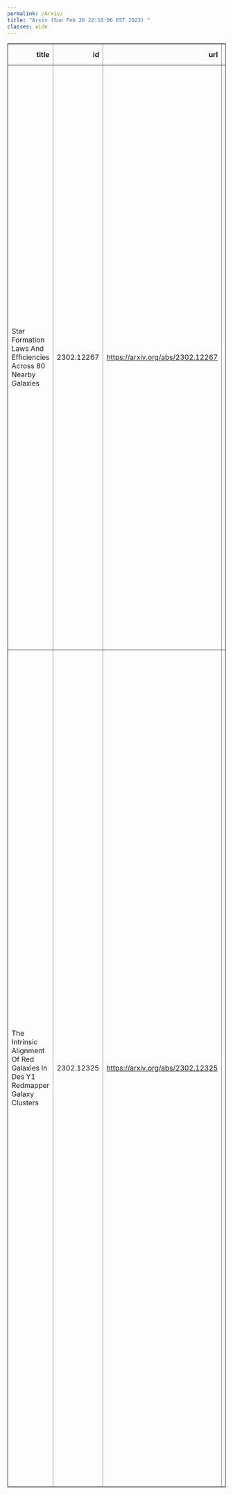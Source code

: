 ```yaml
---
permalink: /Arxiv/
title: "Arxiv (Sun Feb 26 22:10:06 EST 2023) "
classes: wide
---
```

<table border="1" class="dataframe">
  <thead>
    <tr style="text-align: right;">
      <th>title</th>
      <th>id</th>
      <th>url</th>
      <th>authors</th>
      <th>Local Authors</th>
    </tr>
  </thead>
  <tbody>
    <tr>
      <td>Star Formation Laws And Efficiencies Across 80 Nearby Galaxies</td>
      <td>2302.12267</td>
      <td><a href="https://arxiv.org/abs/2302.12267" target="_blank">https://arxiv.org/abs/2302.12267</a></td>
      <td>Jiayi Sun, Adam K. Leroy, Eve C. Ostriker, Sharon Meidt, Erik Rosolowsky, Eva Schinnerer, Christine D. Wilson, Dyas Utomo, Francesco Belfiore, Guillermo A. Blanc, Eric Emsellem, Christopher Faesi, Brent Groves, Annie Hughes, Eric W. Koch, Kathryn Kreckel, Daizhong Liu, Hsi-An Pan, Jerome Pety, Miguel Querejeta, Alessandro Razza, Toshiki Saito, Amy Sardone, Antonio Usero, Thomas G. Williams, Frank Bigiel, Alberto D. Bolatto, Melanie Chevance, Daniel A. Dale, Jindra Gensior, Simon C. O. Glover, Kathryn Grasha, Jonathan D. Henshaw, Maria J. Jimenez-Donaire, Ralf S. Klessen, J. M. Diederik Kruijssen, Eric J. Murphy, Lukas Neumann, Yu-Hsuan Teng, David A. Thilker</td>
      <td>Adam Leroy, Amy Sardone</td>
    </tr>
    <tr>
      <td>The Intrinsic Alignment Of Red Galaxies In Des Y1 Redmapper Galaxy   Clusters</td>
      <td>2302.12325</td>
      <td><a href="https://arxiv.org/abs/2302.12325" target="_blank">https://arxiv.org/abs/2302.12325</a></td>
      <td>C. Zhou, A. Tong, M. A. Troxel, J. Blazek, C. Lin, D. Bacon, L. Bleem, A. Carnero Rosell, C. Chang, M. Costanzi, J. Derose, J. P. Dietrich, A. Drlica-Wagner, D. Gruen, R. A. Gruendl, B. Hoyle, M. Jarvis, N. Maccrann, B. Mawdsley, T. Mcclintock, P. Melchior, J. Prat, A. Pujol, E. Rozo, E. S. Rykoff, S. Samuroff, C. Sánchez, I. Sevilla-Noarbe, E. Sheldon, T. Shin, D. L. Tucker, T. N. Varga, B. Yanny, Y. Zhang, J. Zuntz, O. Alves, A. Amon, E. Bertin, D. Brooks, D. L. Burke, M. Carrasco Kind, L. N. Da Costa, T. M. Davis, J. De Vicente, S. Desai, H. T. Diehl, P. Doel, S. Everett, I. Ferrero, B. Flaugher, J. Frieman, D. W. Gerdes, G. Gutierrez, S. R. Hinton, D. L. Hollowood, K. Honscheid, D. J. James, T. Jeltema, K. Kuehn, O. Lahav, M. Lima, J. L. Marshall, J. Mena-Fernández, F. Menanteau, R. Miquel, A. Palmese, F. Paz-Chinchón, A. Pieres, A. A. Plazas Malagón, A. Porredon, M. Raveri, A. K. Romer, E. Sanchez, M. Smith, M. Soares-Santos, E. Suchyta, M. E. C. Swanson, G. Tarle, C. To, N. Weaverdyck, J. Weller, P. Wiseman</td>
      <td>Chun-Hao To, Klaus Honscheid, Michael Rizzo Smith</td>
    </tr>
  </tbody>
</table>